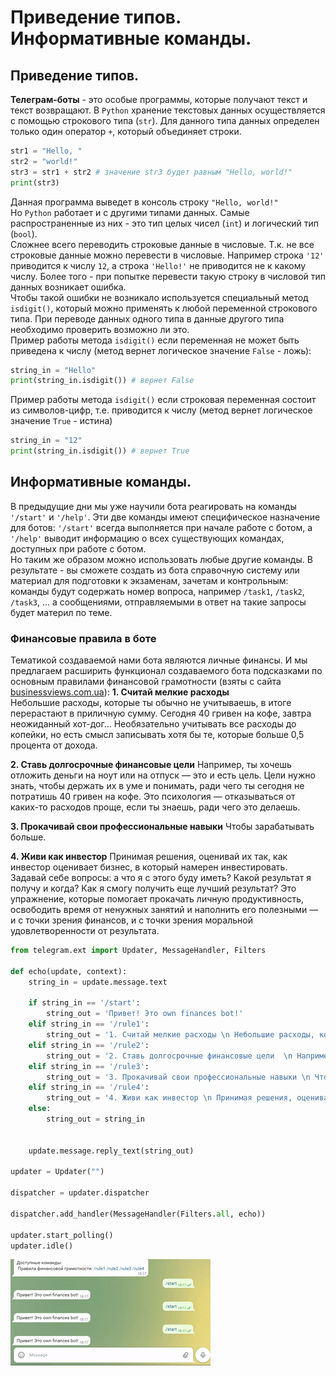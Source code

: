 # Приведение типов. Информативные команды. 
## Приведение типов.
**Телеграм-боты** - это особые программы, которые получают текст и текст возвращают. В `Python` хранение текстовых данных осуществляется с помощью строкового типа (`str`). Для данного типа данных определен только один оператор `+`, который объединяет строки.
```py
str1 = "Hello, "
str2 = "world!"
str3 = str1 + str2 # значение str3 будет равным "Hello, world!"
print(str3)
```
Данная программа выведет в консоль строку `"Hello, world!"`  
Но `Python` работает и с другими типами данных. Самые распространенные из них - это тип целых чисел (`int`) и логический тип (`bool`).  
Сложнее всего переводить строковые данные в числовые. Т.к. не все строковые данные можно перевести в числовые. Например строка `'12'` приводится к числу `12`, а строка `'Hello!'` не приводится не к какому числу. Более того - при попытке перевести такую строку в числовой тип данных возникает ошибка.  
Чтобы такой ошибки не возникало используется специальный метод `isdigit()`, который можно применять к любой переменной строкового типа.
При переводе данных одного типа в данные другого типа необходимо проверить возможно ли это.  
Пример работы метода `isdigit()` если переменная не может быть приведена к числу (метод вернет логическое значение `False` - ложь):  
```py
string_in = "Hello"
print(string_in.isdigit()) # вернет False
```
Пример работы метода `isdigit()` если строковая переменная состоит из символов-цифр, т.е. приводится к числу (метод вернет логическое значение `True` - истина)
```py
string_in = "12"
print(string_in.isdigit()) # вернет True
```
## Информативные команды.
В предыдущие дни мы уже научили бота реагировать на команды `'/start'` и `'/help'`. Эти две команды имеют специфическое назначение для ботов: `'/start'` всегда выполняется при начале работе с ботом, а `'/help'` выводит информацию о всех существующих командах, доступных при работе с ботом.  
Но таким же образом можно использовать любые другие команды. В результате - вы сможете создать из бота справочную систему или материал для подготовки к экзаменам, зачетам и контрольным: команды будут содержать номер вопроса, например `/task1`, `/task2`, `/task3`, ...  а сообщениями, отправляемыми в ответ на такие запросы будет материл по теме.
### Финансовые правила в боте
Тематикой создаваемой нами бота являются личные финансы. И мы предлагаем расширить функционал создаваемого бота подсказками по основным правилами финансовой грамотности (взяты с сайта [businessviews.com.ua](https://businessviews.com.ua/ru/business/id/pravila-finansovoj-gramotnosti-2372/)):
**1. Считай мелкие расходы**  
Небольшие расходы, которые ты обычно не учитываешь, в итоге перерастают в приличную сумму. Сегодня 40 гривен на кофе, завтра неожиданный хот-дог… Необязательно учитывать все расходы до копейки, но есть смысл записывать хотя бы те, которые больше 0,5 процента от дохода.   
  
**2. Ставь долгосрочные финансовые цели**  Например, ты хочешь отложить деньги на ноут или на отпуск — это и есть цель. Цели нужно знать, чтобы держать их в уме и понимать, ради чего ты сегодня не потратишь 40 гривен на кофе. Это психология — отказываться от каких-то расходов проще, если ты знаешь, ради чего это делаешь. 

**3. Прокачивай свои профессиональные навыки**  Чтобы зарабатывать больше.  

  
**4. Живи как инвестор**  Принимая решения, оценивай их так, как инвестор оценивает бизнес, в который намерен инвестировать. Задавай себе вопросы: а что я с этого буду иметь? Какой результат я получу и когда? Как я смогу получить еще лучший результат? Это упражнение, которые помогает прокачать личную продуктивность, освободить время от ненужных занятий и наполнить его полезными — и с точки зрения финансов, и с точки зрения моральной удовлетворенности от результата. 

```py
from telegram.ext import Updater, MessageHandler, Filters

def echo(update, context):
    string_in = update.message.text

    if string_in == '/start':
        string_out = 'Привет! Это own finances bot!'
    elif string_in == '/rule1':
        string_out = '1. Считай мелкие расходы \n Небольшие расходы, которые ты обычно не учитываешь, в итоге перерастают в приличную сумму. Сегодня 40 гривен на кофе, завтра неожиданный хот-дог… Необязательно учитывать все расходы до копейки, но есть смысл записывать хотя бы те, которые больше 0,5 процента от дохода.   '
    elif string_in == '/rule2':
        string_out = '2. Ставь долгосрочные финансовые цели  \n Например, ты хочешь отложить деньги на ноут или на отпуск — это и есть цель. Цели нужно знать, чтобы держать их в уме и понимать, ради чего ты сегодня не потратишь 40 гривен на кофе. Это психология — отказываться от каких-то расходов проще, если ты знаешь, ради чего это делаешь.    '
    elif string_in == '/rule3':
        string_out = '3. Прокачивай свои профессиональные навыки \n Чтобы зарабатывать больше.     '
    elif string_in == '/rule4':
        string_out = '4. Живи как инвестор \n Принимая решения, оценивай их так, как инвестор оценивает бизнес, в который намерен инвестировать. Задавай себе вопросы: а что я с этого буду иметь? Какой результат я получу и когда? Как я смогу получить еще лучший результат? Это упражнение, которые помогает прокачать личную продуктивность, освободить время от ненужных занятий и наполнить его полезными — и с точки зрения финансов, и с точки зрения моральной удовлетворенности от результата.    '
    else:
        string_out = string_in


    update.message.reply_text(string_out)

updater = Updater("")

dispatcher = updater.dispatcher

dispatcher.add_handler(MessageHandler(Filters.all, echo))

updater.start_polling()
updater.idle()


```
<img src = "./img/bot_rules.gif">